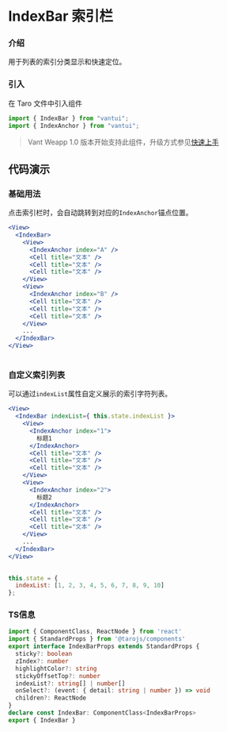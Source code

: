 # IndexBar 索引栏

### 介绍

用于列表的索引分类显示和快速定位。

### 引入

在 Taro 文件中引入组件

```js
import { IndexBar } from "vantui";
import { IndexAnchor } from "vantui"; 
```

> Vant Weapp 1.0 版本开始支持此组件，升级方式参见[快速上手](#/quickstart)

## 代码演示

### 基础用法

点击索引栏时，会自动跳转到对应的`IndexAnchor`锚点位置。

```jsx
<View>
  <IndexBar>
    <View>
      <IndexAnchor index="A" />
      <Cell title="文本" />
      <Cell title="文本" />
      <Cell title="文本" />
    </View>
    <View>
      <IndexAnchor index="B" />
      <Cell title="文本" />
      <Cell title="文本" />
      <Cell title="文本" />
    </View>
    ...
  </IndexBar>
</View>
 
```

### 自定义索引列表

可以通过`indexList`属性自定义展示的索引字符列表。

```jsx
<View>
  <IndexBar indexList={ this.state.indexList }>
    <View>
      <IndexAnchor index="1">
        标题1
      </IndexAnchor>
      <Cell title="文本" />
      <Cell title="文本" />
      <Cell title="文本" />
    </View>
    <View>
      <IndexAnchor index="2">
        标题2
      </IndexAnchor>
      <Cell title="文本" />
      <Cell title="文本" />
      <Cell title="文本" />
    </View>
    ...
  </IndexBar>
</View>
 
```

```js
this.state = {
  indexList: [1, 2, 3, 4, 5, 6, 7, 8, 9, 10]
}; 
```
### TS信息
```ts 
import { ComponentClass, ReactNode } from 'react'
import { StandardProps } from '@tarojs/components'
export interface IndexBarProps extends StandardProps {
  sticky?: boolean
  zIndex?: number
  highlightColor?: string
  stickyOffsetTop?: number
  indexList?: string[] | number[]
  onSelect?: (event: { detail: string | number }) => void
  children?: ReactNode
}
declare const IndexBar: ComponentClass<IndexBarProps>
export { IndexBar }
```